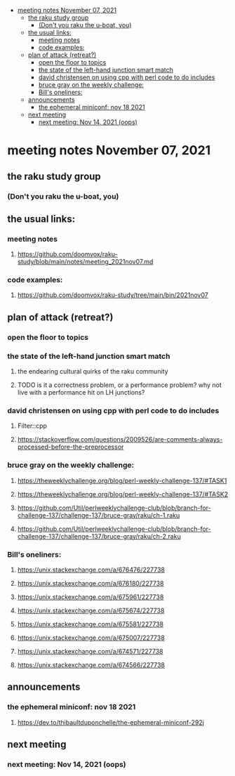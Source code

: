 - [meeting notes November 07, 2021](#org1e38f47)
  - [the raku study group](#org9544b52)
    - [(Don't you raku the u-boat, you)](#org4f28814)
  - [the usual links:](#orgcb33875)
    - [meeting notes](#org4f63d72)
    - [code examples:](#orgbfc56b9)
  - [plan of attack (retreat?)](#orgf8601ae)
    - [open the floor to topics](#org224b5f4)
    - [the state of the left-hand junction smart match](#org7c74d27)
    - [david christensen on using cpp with perl code to do includes](#orgc5831de)
    - [bruce gray on the weekly challenge:](#org12281bf)
    - [Bill's oneliners:](#orgd708c7e)
  - [announcements](#org6d089b9)
    - [the ephemeral miniconf: nov 18 2021](#orgddce6fb)
  - [next meeting](#org277cb29)
    - [next meeting: Nov 14, 2021 (oops)](#orgfdbae47)


<a id="org1e38f47"></a>

# meeting notes November 07, 2021


<a id="org9544b52"></a>

## the raku study group


<a id="org4f28814"></a>

### (Don't you raku the u-boat, you)


<a id="orgcb33875"></a>

## the usual links:


<a id="org4f63d72"></a>

### meeting notes

1.  <https://github.com/doomvox/raku-study/blob/main/notes/meeting_2021nov07.md>


<a id="orgbfc56b9"></a>

### code examples:

1.  <https://github.com/doomvox/raku-study/tree/main/bin/2021nov07>


<a id="orgf8601ae"></a>

## plan of attack (retreat?)


<a id="org224b5f4"></a>

### open the floor to topics


<a id="org7c74d27"></a>

### the state of the left-hand junction smart match

1.  the endearing cultural quirks of the raku community

2.  TODO is it a correctness problem, or a performance problem?  why not live with a performance hit on LH junctions?


<a id="orgc5831de"></a>

### david christensen on using cpp with perl code to do includes

1.  Filter::cpp

2.  <https://stackoverflow.com/questions/2009526/are-comments-always-processed-before-the-preprocessor>


<a id="org12281bf"></a>

### bruce gray on the weekly challenge:

1.  <https://theweeklychallenge.org/blog/perl-weekly-challenge-137/#TASK1>

2.  <https://theweeklychallenge.org/blog/perl-weekly-challenge-137/#TASK2>

3.  <https://github.com/Util/perlweeklychallenge-club/blob/branch-for-challenge-137/challenge-137/bruce-gray/raku/ch-1.raku>

4.  <https://github.com/Util/perlweeklychallenge-club/blob/branch-for-challenge-137/challenge-137/bruce-gray/raku/ch-2.raku>


<a id="orgd708c7e"></a>

### Bill's oneliners:

1.  <https://unix.stackexchange.com/a/676476/227738>

2.  <https://unix.stackexchange.com/a/676180/227738>

3.  <https://unix.stackexchange.com/a/675961/227738>

4.  <https://unix.stackexchange.com/a/675674/227738>

5.  <https://unix.stackexchange.com/a/675581/227738>

6.  <https://unix.stackexchange.com/a/675007/227738>

7.  <https://unix.stackexchange.com/a/674571/227738>

8.  <https://unix.stackexchange.com/a/674566/227738>


<a id="org6d089b9"></a>

## announcements


<a id="orgddce6fb"></a>

### the ephemeral miniconf: nov 18 2021

1.  <https://dev.to/thibaultduponchelle/the-ephemeral-miniconf-292j>


<a id="org277cb29"></a>

## next meeting


<a id="orgfdbae47"></a>

### next meeting: Nov 14, 2021 (oops)
